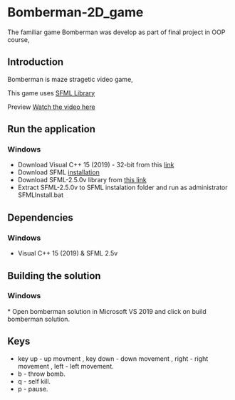 # Bomberman-2D_game
The familiar game Bomberman was develop as part of final project in OOP course, 

<h2> Introduction </h2>

Bomberman is maze stragetic video game,

This game uses [SFML Library](https://www.sfml-dev.org/documentation/2.5.0/)


 Preview
[Watch the video here](https://www.youtube.com/watch?v=HmZoExMaqJ0)

<h2> Run the application </h2>

  <h3> Windows </h3>

* Download Visual C++ 15 (2019) - 32-bit from this [link](https://visualstudio.microsoft.com/vs/older-downloads/)
* Download SFML [installation](https://drive.google.com/file/d/1VIpjt30cMSbC01n43IbfgElAK2C6V3R_/view)
* Download SFML-2.5.0v library from [this link](https://www.sfml-dev.org/download/sfml/2.5.0/)
* Extract SFML-2.5.0v to SFML instalation folder and run as administrator SFMLInstall.bat



<h2> Dependencies </h2>

<h3> Windows </h3>

* Visual C++ 15 (2019)
& SFML 2.5v

<h2> Building the solution </h2>
<h3> Windows </h3>
* Open bomberman solution in Microsoft VS 2019 and click on build  bomberman solution.

<h2> Keys </h2>

* key up - up movment , key down - down movement , right - right movement , left - left movement.
* b - throw bomb.
* q - self kill.
* p - pause.

